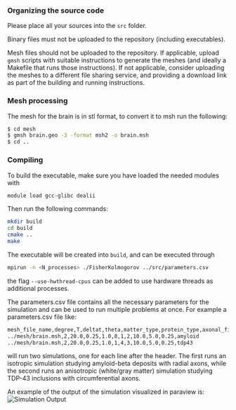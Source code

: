 ### Organizing the source code
Please place all your sources into the `src` folder.

Binary files must not be uploaded to the repository (including executables).

Mesh files should not be uploaded to the repository. If applicable, upload `gmsh` scripts with suitable instructions to generate the meshes (and ideally a Makefile that runs those instructions). If not applicable, consider uploading the meshes to a different file sharing service, and providing a download link as part of the building and running instructions.

### Mesh processing
The mesh for the brain is in stl format, to convert it to msh run the following:
```bash
$ cd mesh
$ gmsh brain.geo -3 -format msh2 -o brain.msh
$ cd ..
```

### Compiling
To build the executable, make sure you have loaded the needed modules with
```bash
module load gcc-glibc dealii
```
Then run the following commands:
```bash
mkdir build
cd build
cmake ..
make
```
The executable will be created into `build`, and can be executed through
```bash
mpirun -n <N_processes> ./FisherKolmogorov ../src/parameters.csv
```
the flag `--use-hwthread-cpus` can be added to use hardware threads as additional processes.

The parameters.csv file contains all the necessary parameters for the simulation and can be used to run multiple problems at once. For example a parameters.csv file like:
```bash
mesh_file_name,degree,T,deltat,theta,matter_type,protein_type,axonal_field,d_axn,d_ext,alpha,output_dir
../mesh/brain.msh,2,20.0,0.25,1.0,0,1,2,10.0,5.0,0.25,amyloid
../mesh/brain.msh,2,20.0,0.25,1.0,1,4,3,10.0,5.0,0.25,tdp43
```
will run two simulations, one for each line after the header.
The first runs an isotropic simulation studying amyloid-beta deposits with radial axons, while the second runs an  anisotropic (white/gray matter) simulation studying TDP-43 inclusions with circumferential axons.

An example of the output of the simulation visualized in paraview is:
![Simulation Output](media/TDP.gif)